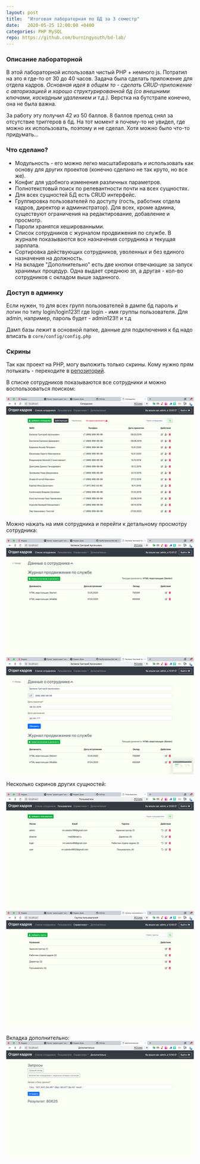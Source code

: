 ```yaml
---
layout: post
title:  "Итоговая лабораторная по БД за 3 семестр"
date:   2020-05-25 12:00:00 +0400
categories: PHP MySQL
repo: https://github.com/burningyouth/bd-lab/
---
```


### Описание лабораторной

В этой лабораторной использовал чистый PHP + немного js. Потратил на это я где-то от 30 до 40 часов. Задача была сделать приложение для отдела кадров. *Основная идея в общем то - сделать CRUD-приложение с авторизацией и хорошо структурированной бд (со внешними ключами, каскадным удалением и т.д.).* Верстка на бутстрапе конечно, она не была важна.

За работу эту получил 42 из 50 баллов. 8 баллов препод снял за отсутствие триггеров в бд. На тот момент я почему-то не увидел, где можно их использовать, поэтому и не сделал. Хотя можно было что-то придумать...

### Что сделано?

* Модульность - его можно легко масштабировать и использовать как основу для других проектов (конечно сделано не так круто, но все же).
* Конфиг для удобного изменения различных параметров.
* Полнотекстовый поиск по релевантности почти на всех сущностях.
* Для всех сущностей БД есть CRUD интерфейс.
* Группировка пользователей по доступу (гость, работник отдела кадров, директор и администратор). Для всех, кроме админа, существуют ограничения на редактирование, добавление и просмотр.
* Пароли хранятся хешированными.
* Список сотрудников с журналом продвижения по службе. В журнале показываются все назначения сотрудника и текущая зарплата.
* Сортировка действующих сотрудников, уволенных и без единого назначения на должность.
* На вкладке "Дополнительно" есть две кнопки отвечающие за запуск хранимых процедур. Одна выдает среднюю зп, а другая - кол-во сотрудников с окладом выше заданного.
  
### Доступ в админку
Если нужен, то для всех групп пользователей в дампе бд пароль и логин по типу login/login123!! где login - имя группы пользователя. Для admin, например, пароль будет - admin123!! и т.д

Дамп базы лежит в основной папке, данные для подключения к бд надо вписать в `core/config/config.php`

### Скрины
Так как проект на PHP, могу выложить только скрины. Кому нужно прям потыкать - переходите в [репозиторий]({{page.repo}}).

В списке сотрудников показываются все сотрудники и можно воспользоваться поиском:

![Скрин 1](/assets/img/bd1.png)

Можно нажать на имя сотрудника и перейти к детальному просмотру сотрудника:

![Скрин 2](/assets/img/bd2.png)
![Скрин 3](/assets/img/bd3.png)

Несколько скринов других сущностей:

![Скрин 4](/assets/img/bd4.png)
![Скрин 5](/assets/img/bd5.png)

Вкладка дополнительно:
![Скрин 6](/assets/img/bd6.png)
